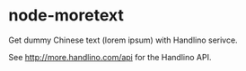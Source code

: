 
node-moretext
=============

Get dummy Chinese text (lorem ipsum) with Handlino serivce.

See <http://more.handlino.com/api> for the Handlino API.

